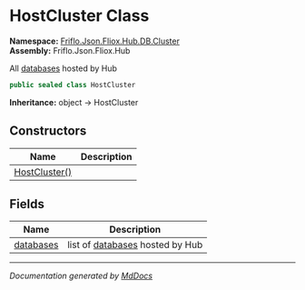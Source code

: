 ﻿<!--  
  <auto-generated>   
    The contents of this file were generated by a tool.  
    Changes to this file may be list if the file is regenerated  
  </auto-generated>   
-->

# HostCluster Class

**Namespace:** [Friflo.Json.Fliox.Hub.DB.Cluster](../index.md)  
**Assembly:** Friflo.Json.Fliox.Hub

All [databases](fields/databases.md) hosted by Hub

```csharp
public sealed class HostCluster
```

**Inheritance:** object → HostCluster

## Constructors

| Name                                   | Description |
| -------------------------------------- | ----------- |
| [HostCluster()](constructors/index.md) |             |

## Fields

| Name                             | Description                                            |
| -------------------------------- | ------------------------------------------------------ |
| [databases](fields/databases.md) | list of [databases](fields/databases.md) hosted by Hub |

___

*Documentation generated by [MdDocs](https://github.com/ap0llo/mddocs)*
